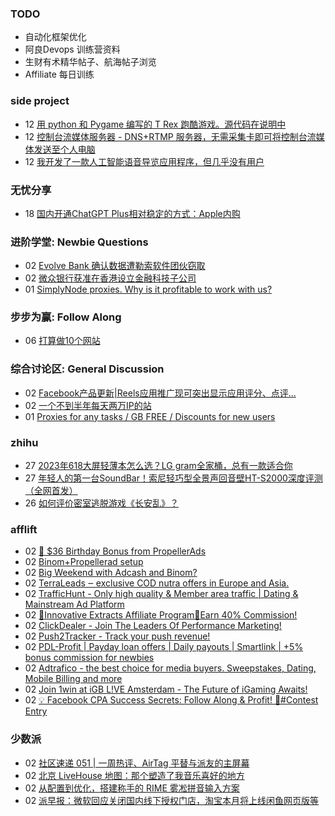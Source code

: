 ### TODO
-  自动化框架优化
-  阿良Devops 训练营资料
-  生财有术精华帖子、航海帖子浏览
-  Affiliate 每日训练

### side project
<!-- sideproject:START -->
-  12 [用 python 和 Pygame 编写的 T Rex 跑酷游戏。源代码在说明中](https://www.youtube.com/watch?v=pZySIXSelCA)
-  12 [控制台流媒体服务器 - DNS+RTMP 服务器，无需采集卡即可将控制台流媒体发送至个人电脑](https://github.com/Aioros/console-streaming-server)
-  12 [我开发了一款人工智能语音导览应用程序，但几乎没有用户](https://www.reddit.com/r/SideProject/comments/18gpp0e/ive_built_an_ai_audio_tour_app_but_have_almost_no/)<!-- sideproject:END -->


### 无忧分享
<!-- ruyo:START -->
-  18 [国内开通ChatGPT Plus相对稳定的方式：Apple内购](https://51.ruyo.net/18681.html)<!-- ruyo:END -->

### 进阶学堂: Newbie Questions
<!-- advertcn1:START -->
-  02 [Evolve Bank 确认数据遭勒索软件团伙窃取](https://www.advertcn.com/thread-115547-1-1.html)
-  02 [微众银行获准在香港设立金融科技子公司](https://www.advertcn.com/thread-115546-1-1.html)
-  01 [SimplyNode proxies. Why is it profitable to work with us?](https://www.advertcn.com/thread-115537-1-1.html)<!-- advertcn1:END -->

### 步步为赢: Follow Along
<!-- advertcn2:START -->
-  06 [打算做10个网站](https://www.advertcn.com/thread-115247-1-1.html)<!-- advertcn2:END -->

### 综合讨论区: General Discussion
<!-- advertcn3:START -->
-  02 [Facebook产品更新|Reels应用推广现可突出显示应用评分、点评...](https://www.advertcn.com/thread-115548-1-1.html)
-  02 [一个不到半年每天两万IP的站](https://www.advertcn.com/thread-115543-1-1.html)
-  01 [Proxies for any tasks / GB FREE / Discounts for new users](https://www.advertcn.com/thread-115538-1-1.html)<!-- advertcn3:END -->


### zhihu
<!-- zhihu:START -->
-  27 [2023年618大屏轻薄本怎么选？LG gram全家桶，总有一款适合你](http://zhuanlan.zhihu.com/p/632641888?utm_campaign=rss&utm_medium=rss&utm_source=rss&utm_content=title)
-  27 [年轻人的第一台SoundBar！索尼轻巧型全景声回音壁HT-S2000深度评测（全网首发）](http://zhuanlan.zhihu.com/p/630990296?utm_campaign=rss&utm_medium=rss&utm_source=rss&utm_content=title)
-  26 [如何评价密室逃脱游戏《长安乱》？](http://www.zhihu.com/question/563950552/answer/3045961312?utm_campaign=rss&utm_medium=rss&utm_source=rss&utm_content=title)<!-- zhihu:END -->

### afflift
<!-- afflift:START -->
-  02 [🍰 $36 Birthday Bonus from PropellerAds](https://afflift.com/f/threads/%F0%9F%8D%B0-36-birthday-bonus-from-propellerads.13387/)
-  02 [Binom+Propellerad setup](https://afflift.com/f/threads/binom-propellerad-setup.13385/)
-  02 [Big Weekend with Adcash and Binom?](https://afflift.com/f/threads/big-weekend-with-adcash-and-binom.13318/)
-  02 [TerraLeads ‒ exclusive COD nutra offers in Europe and Asia.](https://afflift.com/f/threads/terraleads-%E2%80%92-exclusive-cod-nutra-offers-in-europe-and-asia.3287/)
-  02 [TrafficHunt - Only high quality &amp; Member area traffic | Dating &amp; Mainstream Ad Platform](https://afflift.com/f/threads/traffichunt-only-high-quality-member-area-traffic-dating-mainstream-ad-platform.10862/)
-  02 [🌿Innovative Extracts Affiliate Program🌿Earn 40% Commission!](https://afflift.com/f/threads/%F0%9F%8C%BFinnovative-extracts-affiliate-program%F0%9F%8C%BFearn-40-commission.13117/)
-  02 [ClickDealer - Join The Leaders Of Performance Marketing!](https://afflift.com/f/threads/clickdealer-join-the-leaders-of-performance-marketing.2440/)
-  02 [Push2Tracker - Track your push revenue!](https://afflift.com/f/threads/push2tracker-track-your-push-revenue.13278/)
-  02 [PDL-Profit | Payday loan offers | Daily payouts | Smartlink | +5% bonus commission for newbies](https://afflift.com/f/threads/pdl-profit-payday-loan-offers-daily-payouts-smartlink-5-bonus-commission-for-newbies.13326/)
-  02 [Adtrafico - the best choice for media buyers. Sweepstakes, Dating, Mobile Billing and more](https://afflift.com/f/threads/adtrafico-the-best-choice-for-media-buyers-sweepstakes-dating-mobile-billing-and-more.4312/)
-  02 [Join 1win at iGB L!VE Amsterdam - The Future of iGaming Awaits!](https://afflift.com/f/threads/join-1win-at-igb-l-ve-amsterdam-the-future-of-igaming-awaits.13386/)
-  02 [💡 Facebook CPA Success Secrets: Follow Along &amp; Profit! 💸#Contest Entry](https://afflift.com/f/threads/%F0%9F%92%A1-facebook-cpa-success-secrets-follow-along-profit-%F0%9F%92%B8-contest-entry.12886/)<!-- afflift:END -->

### 少数派
<!-- sspai:START -->
-  02 [社区速递 051 | 一周热评、AirTag 平替与派友的主屏幕](https://sspai.com/post/90160)
-  02 [北京 LiveHouse 地图：那个塑造了我音乐喜好的地方](https://sspai.com/post/90121)
-  02 [从配置到优化，搭建称手的 RIME 雾凇拼音输入方案](https://sspai.com/post/89281)
-  02 [派早报：微软回应关闭国内线下授权门店，淘宝本月将上线闲鱼网页版等](https://sspai.com/post/90124)<!-- sspai:END -->
